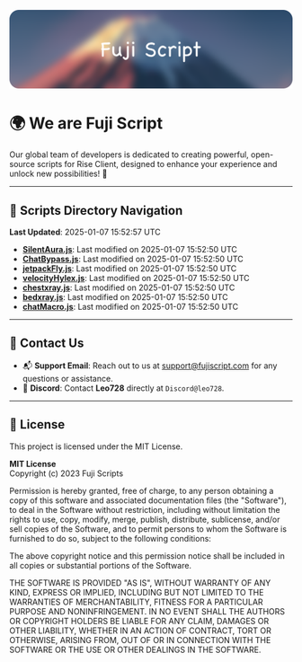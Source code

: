 ![Banner](.github/b.webp)

# 🌍 **We are Fuji Script**

Our global team of developers is dedicated to creating powerful, open-source scripts for Rise Client, designed to enhance your experience and unlock new possibilities! 🌟

---
<!-- SCRIPTS_NAVIGATION_START -->
## 📂 **Scripts Directory Navigation**

**Last Updated**: 2025-01-07 15:52:57 UTC

- **[SilentAura.js](scripts/SilentAura.js)**: Last modified on 2025-01-07 15:52:50 UTC
- **[ChatBypass.js](scripts/ChatBypass.js)**: Last modified on 2025-01-07 15:52:50 UTC
- **[jetpackFly.js](scripts/jetpackFly.js)**: Last modified on 2025-01-07 15:52:50 UTC
- **[velocityHylex.js](scripts/velocityHylex.js)**: Last modified on 2025-01-07 15:52:50 UTC
- **[chestxray.js](scripts/chestxray.js)**: Last modified on 2025-01-07 15:52:50 UTC
- **[bedxray.js](scripts/bedxray.js)**: Last modified on 2025-01-07 15:52:50 UTC
- **[chatMacro.js](scripts/chatMacro.js)**: Last modified on 2025-01-07 15:52:50 UTC

<!-- SCRIPTS_NAVIGATION_END -->

---

## 💬 **Contact Us**  
- 📬 **Support Email**: Reach out to us at [support@fujiscript.com](mailto:support@fujiscript.com) for any questions or assistance.  
- 💬 **Discord**: Contact **Leo728** directly at `Discord@leo728`.

---

## 📜 **License**

This project is licensed under the MIT License.  

**MIT License**  
Copyright (c) 2023 Fuji Scripts  

Permission is hereby granted, free of charge, to any person obtaining a copy of this software and associated documentation files (the "Software"), to deal in the Software without restriction, including without limitation the rights to use, copy, modify, merge, publish, distribute, sublicense, and/or sell copies of the Software, and to permit persons to whom the Software is furnished to do so, subject to the following conditions:  

The above copyright notice and this permission notice shall be included in all copies or substantial portions of the Software.  

THE SOFTWARE IS PROVIDED "AS IS", WITHOUT WARRANTY OF ANY KIND, EXPRESS OR IMPLIED, INCLUDING BUT NOT LIMITED TO THE WARRANTIES OF MERCHANTABILITY, FITNESS FOR A PARTICULAR PURPOSE AND NONINFRINGEMENT. IN NO EVENT SHALL THE AUTHORS OR COPYRIGHT HOLDERS BE LIABLE FOR ANY CLAIM, DAMAGES OR OTHER LIABILITY, WHETHER IN AN ACTION OF CONTRACT, TORT OR OTHERWISE, ARISING FROM, OUT OF OR IN CONNECTION WITH THE SOFTWARE OR THE USE OR OTHER DEALINGS IN THE SOFTWARE.  
